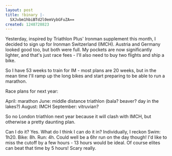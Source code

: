 ```yaml
---
layout: post
title: !binary |-
  SXJvbm1hbiBTd2l0emVybGFuZA==
created: 1248728823
---
```

Yesterday, inspired by Triathlon Plus' Ironman supplement this month, I decided to sign up for Ironman Switzerland (IMCH). Austria and Germany looked good too, but both were full. My pockets are now significantly lighter, and that's just race fees - I'll also need to buy two flights and ship a bike.

So I have 53 weeks to train for IM - most plans are 20 weeks, but in the mean time I'll ramp up the long bikes and start preparing to be able to run a marathon. 

Race plans for next year: 

April: marathon
June: middle distance triathlon (bala? beaver? day in the lakes?)
August: IMCH
September: vitruvian?

So no London triathlon next year because it will clash with IMCH, but otherwise a pretty daunting plan. 

Can I do it? Yes. What do I think I can do it in? Individually, I reckon Swim: 1h20. Bike: 8h. Run: 4h. Could well be a 6hr run on the day though! I'd like to miss the cutoff by a few hours - 13 hours would be ideal. Of course elites can beat that time by 5 hours! Scary really. 
